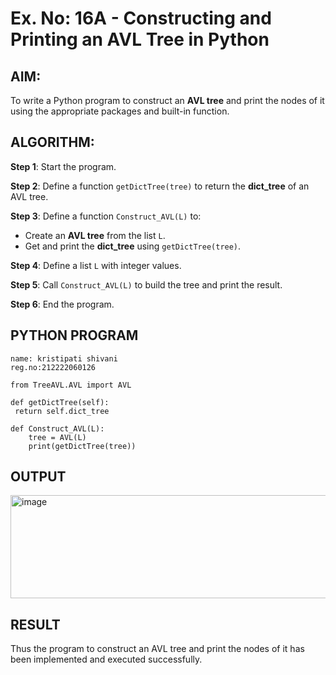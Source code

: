 # Ex. No: 16A - Constructing and Printing an AVL Tree in Python

## AIM:
To write a Python program to construct an **AVL tree** and print the nodes of it using the appropriate packages and built-in function.

## ALGORITHM:

**Step 1**: Start the program.

**Step 2**: Define a function `getDictTree(tree)` to return the **dict_tree** of an AVL tree.

**Step 3**: Define a function `Construct_AVL(L)` to:
- Create an **AVL tree** from the list `L`.
- Get and print the **dict_tree** using `getDictTree(tree)`.

**Step 4**: Define a list `L` with integer values.

**Step 5**: Call `Construct_AVL(L)` to build the tree and print the result.

**Step 6**: End the program.

## PYTHON PROGRAM
```
name: kristipati shivani
reg.no:212222060126

from TreeAVL.AVL import AVL

def getDictTree(self):
 return self.dict_tree

def Construct_AVL(L):
    tree = AVL(L)
    print(getDictTree(tree))
```

## OUTPUT
<img width="1645" height="165" alt="image" src="https://github.com/user-attachments/assets/f5cd20e1-e249-4116-b9c2-7d59cefefd63" />

## RESULT
Thus the program to construct an AVL tree and print the nodes of it has been implemented and executed successfully.
